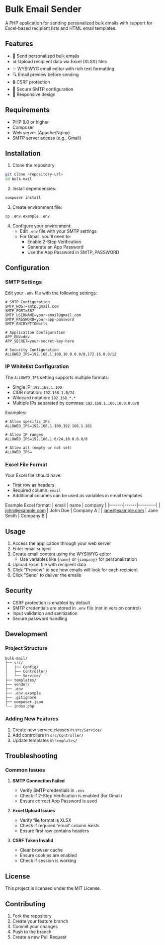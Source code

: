 # Bulk Email Sender

A PHP application for sending personalized bulk emails with support for Excel-based recipient lists and HTML email templates.

## Features

- 📧 Send personalized bulk emails
- 📊 Upload recipient data via Excel (XLSX) files
- ✨ WYSIWYG email editor with rich text formatting
- 🔍 Email preview before sending
- 🔒 CSRF protection
- 🔐 Secure SMTP configuration
- 📱 Responsive design

## Requirements

- PHP 8.0 or higher
- Composer
- Web server (Apache/Nginx)
- SMTP server access (e.g., Gmail)

## Installation

1. Clone the repository:
```bash
git clone <repository-url>
cd bulk-mail
```

2. Install dependencies:
```bash
composer install
```

3. Create environment file:
```bash
cp .env.example .env
```

4. Configure your environment:
   - Edit `.env` file with your SMTP settings
   - For Gmail, you'll need to:
     - Enable 2-Step Verification
     - Generate an App Password
     - Use the App Password in SMTP_PASSWORD

## Configuration

### SMTP Settings
Edit your `.env` file with the following settings:

```env
# SMTP Configuration
SMTP_HOST=smtp.gmail.com
SMTP_PORT=587
SMTP_USERNAME=your-email@gmail.com
SMTP_PASSWORD=your-app-password
SMTP_ENCRYPTION=tls

# Application Configuration
APP_ENV=dev
APP_SECRET=your-secret-key-here

# Security Configuration
ALLOWED_IPS=192.168.1.100,10.0.0.0/8,172.16.0.0/12
```

### IP Whitelist Configuration
The `ALLOWED_IPS` setting supports multiple formats:
- Single IP: `192.168.1.100`
- CIDR notation: `192.168.1.0/24`
- Wildcard notation: `192.168.*.*`
- Multiple IPs separated by commas: `192.168.1.100,10.0.0.0/8`

Examples:
```env
# Allow specific IPs
ALLOWED_IPS=192.168.1.100,192.168.1.101

# Allow IP ranges
ALLOWED_IPS=192.168.1.0/24,10.0.0.0/8

# Allow all (empty or not set)
ALLOWED_IPS=
```

### Excel File Format
Your Excel file should have:
- First row as headers
- Required column: `email`
- Additional columns can be used as variables in email templates

Example Excel format:
| email | name | company |
|-------|------|---------|
| john@example.com | John Doe | Company A |
| jane@example.com | Jane Smith | Company B |

## Usage

1. Access the application through your web server
2. Enter email subject
3. Create email content using the WYSIWYG editor
   - Use variables like `{name}` or `{company}` for personalization
4. Upload Excel file with recipient data
5. Click "Preview" to see how emails will look for each recipient
6. Click "Send" to deliver the emails

## Security

- CSRF protection is enabled by default
- SMTP credentials are stored in `.env` file (not in version control)
- Input validation and sanitization
- Secure password handling

## Development

### Project Structure
```
bulk-mail/
├── src/
│   ├── Config/
│   ├── Controller/
│   └── Service/
├── templates/
├── vendor/
├── .env
├── .env.example
├── .gitignore
├── composer.json
└── index.php
```

### Adding New Features
1. Create new service classes in `src/Service/`
2. Add controllers in `src/Controller/`
3. Update templates in `templates/`

## Troubleshooting

### Common Issues

1. **SMTP Connection Failed**
   - Verify SMTP credentials in `.env`
   - Check if 2-Step Verification is enabled (for Gmail)
   - Ensure correct App Password is used

2. **Excel Upload Issues**
   - Verify file format is XLSX
   - Check if required 'email' column exists
   - Ensure first row contains headers

3. **CSRF Token Invalid**
   - Clear browser cache
   - Ensure cookies are enabled
   - Check if session is working

## License

This project is licensed under the MIT License.

## Contributing

1. Fork the repository
2. Create your feature branch
3. Commit your changes
4. Push to the branch
5. Create a new Pull Request 